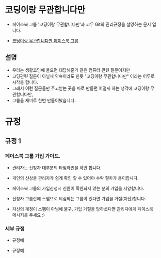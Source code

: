 # 코딩이랑 무관합니다만

- 페이스북 그룹 '코딩이랑 무관합니다만'과 코무 Git의 관리규정을 설명하는 문서 입니다.

- [코딩이랑 무관합니다만 페이스북 그룹](https://www.facebook.com/groups/System.out.Coding/)


## 설명
- 우리는 생활코딩에 물으면 대답해줄거 같은 컴퓨터 관련 질문이지만
- 코딩관련 질문이 아닐때 약속이라도 한듯 "코딩이랑 무관합니다만" 이라는 어두로 시작을 합니다. 
- 그래서 이런 질문들만 주고받는 곳을 따로 만들면 어떨까 하는 생각에 코딩이랑 무관합니다만, 
- 그룹을 재미로 한번 만들어봤습니다.

# 규정


## 규정 1

### 페이스북 그룹 가입 가이드.

- 관리자는 신청자 대부분의 타임라인을 확인 합니다.

- 개인의 신상을 관리자가 쉽게 확인 할 수 있어야 수락 절차가 용이합니다.

- 페이스북 그룹의 가입신청시 신원이 확인되지 않는 분의 가입을 지양합니다.

- 신청자 그룹란에 스펨으로 의심되는 그룹이 있다면 가입을 거절(차단)합니다.

- 자신의 계정이 스펨이 아님에 불구, 가입 거절을 당하셨다면 관리자에게 페이스북 메시지를 주세요 :)

### 세부 규정

* 규정예

- 규정예